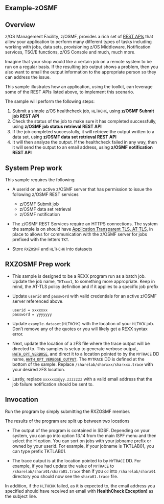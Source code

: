 ## Example-zOSMF

## Overview ##
z/OS Management Facility, z/OSMF, provides a rich set of [REST APIs](https://ibm.biz/BdYXHX) that allow your application to perform many different types of tasks including working with jobs, data sets, provisioning z/OS Middleware, Notification services, TSO/E functions, z/OS Console and much, much more.   

Imagine that your shop would like a certain job on a remote system to be run on a regular basis.  If the resulting job output shows a problem, then you also want to email the output information to the appropriate person so they can address the issue.

This sample illustrates how an application, using the toolkit, can leverage some of the REST APIs listed above, to implement this scenario.

The sample will perform the following steps:
1. Submit a simple z/OS healthcheck job, `HLTHCHK`, using **z/OSMF Submit job REST API**
2. Check the status of the job to make sure it has completed successfully, using **z/OSMF job status retrieval REST API**
3. If the job completed successfully, it will retrieve the output written to a data set, using **z/OSMF data set retrieval REST API**
4. It will then analyze the output.  If the healthcheck failed in any way, then it will send the output to an email address, using **z/OSMF notification REST API**


## System Prep work
This sample requires the following
-  A userid on an active z/OSMF server that has permission to issue the following z/OSMF REST services
    - z/OSMF Submit job
    - z/OSMF data set retrieval
    - z/OSMF notification


- The z/OSMF REST Services require an HTTPS connections. The system the sample is on should have [Application Transparent TLS, AT-TLS](https://www.ibm.com/support/knowledgecenter/en/SSLTBW_2.3.0/com.ibm.zos.v2r3.ieac100/attlstoolkit.htm), in place to allows for communication with the z/OSMF server for jobs prefixed with the letters `TKT`.

- Store `RXZOSMF` and `HLTHCHK` into datasets

## RXZOSMF Prep work
- This sample is designed to be a REXX program run as a batch job. Update the job name, `TKTxxx1`, to something more appropriate. Keep in mind, the AT-TLS policy definition and if it applies to a specific job prefix

- Update `userid` and `password` with valid credentials for an active z/OSMF server referenced above.
    ```
    userid = xxxxxxx
    password = yyyyyyy
    ```

- Update `example.dataset(HLTHCHK)` with the location of your `HLTHCK` job. Don’t remove any of the quotes or you will likely get a REXX syntax error.  

- Next, update the location of a zFS file where the trace output will be directed to. This samples is setup to generate verbose output, [`HWTH_OPT_VERBOSE`](https://www.ibm.com/support/knowledgecenter/en/SSLTBW_2.3.0/com.ibm.zos.v2r3.ieac100/ieac1-cwe-http-options.htm), and direct it to a location pointed to by the `MYTRACE` DD name, [`HWTH_OPT_VERBOSE_OUTPUT`](https://www.ibm.com/support/knowledgecenter/en/SSLTBW_2.3.0/com.ibm.zos.v2r3.ieac100/ieac1-cwe-http-options.htm). The `MYTRACE` DD is defined at the bottom of the sample. Replace `/sharelab/sharxxx/sharxxx.trace` with your desired zFS location.

- Lastly, replace `xxxxxxx@yy.zzzzzzz` with a valid email address that the job failure notification should be sent to.

## Invocation
Run the program by simply submitting the RXZOSMF member.

The results of the program are split up between two locations
  - The output of the program is contained in SDSF. Depending on your system, you can go into option 13.14 from the main ISPF menu and then select the H option.  You can sort on jobs with your jobname prefix or owned by your  userid.  For example, if your jobname is TKTLAB01, you can type prefix TKTLAB01.

  - The trace output is at the location pointed to by `MYTRACE` DD. For example, if you had update the value of `MYTRACE` to `/sharelab/shara01/shara01.trace` then if you `cd` into `/sharelab/shara01` directory you should now see the `shara01.trace` file.

In addition, if the `HLTHCHK` failed, as it is expected to, the email address you specified should have received an email with **HealthCheck Exception!** as the subject line.
